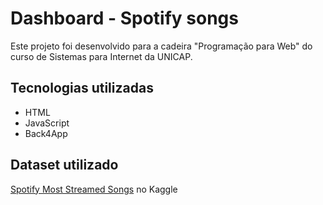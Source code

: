 # Dashboard - Spotify songs

Este projeto foi desenvolvido para a cadeira "Programação para Web" do curso de Sistemas para Internet da UNICAP.

## Tecnologias utilizadas

- HTML
- JavaScript
- Back4App

## Dataset utilizado

[Spotify Most Streamed Songs](https://www.kaggle.com/datasets/abdulszz/spotify-most-streamed-songs) no Kaggle
